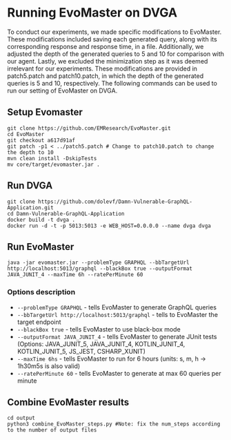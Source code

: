 # Running EvoMaster on DVGA
To conduct our experiments, we made specific modifications to EvoMaster. These modifications included saving each generated query, along with its corresponding response and response time, in a file. Additionally, we adjusted the depth of the generated queries to 5 and 10 for comparison with our agent. Lastly, we excluded the minimization step as it was deemed irrelevant for our experiments. These modifications are provided in patch5.patch and patch10.patch, in which the depth of the generated queries is 5 and 10, respectively.  The following commands can be used to run our setting of EvoMaster on DVGA.

## Setup Evomaster
```
git clone https://github.com/EMResearch/EvoMaster.git
cd EvoMaster
git checkout a617d91af
git patch -p1 < ../patch5.patch # Change to patch10.patch to change the depth to 10
mvn clean install -DskipTests
mv core/target/evomaster.jar .
```

## Run DVGA
```
git clone https://github.com/dolevf/Damn-Vulnerable-GraphQL-Application.git
cd Damn-Vulnerable-GraphQL-Application
docker build -t dvga . 
docker run -d -t -p 5013:5013 -e WEB_HOST=0.0.0.0 --name dvga dvga
```

## Run EvoMaster

`java -jar evomaster.jar --problemType GRAPHQL --bbTargetUrl http://localhost:5013/graphql --blackBox true --outputFormat JAVA_JUNIT_4 --maxTime 6h --ratePerMinute 60`

### Options description

* `--problemType GRAPHQL` - tells EvoMaster to generate GraphQL queries
* `--bbTargetUrl http://localhost:5013/graphql` - tells to EvoMaster the target endpoint
* `--blackBox true` - tells EvoMaster to use black-box mode
* `--outputFormat JAVA_JUNIT_4` - tells EvoMaster to generate JUnit tests (Options: JAVA_JUNIT_5, JAVA_JUNIT_4, KOTLIN_JUNIT_4, KOTLIN_JUNIT_5, JS_JEST, CSHARP_XUNIT)
* `--maxTime 6hs` - tells EvoMaster to run for 6 hours (units: s, m, h -> 1h30m5s is also valid)
* `--ratePerMinute 60` - tells EvoMaster to generate at max 60 queries per minute

## Combine EvoMaster results
```
cd output
python3 combine_EvoMaster_steps.py #Note: fix the num_steps according to the number of output files
```
